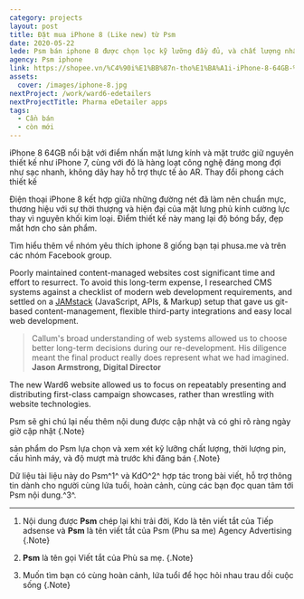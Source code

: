 ```yaml
---
category: projects
layout: post
title: Đặt mua iPhone 8 (Like new) từ Psm
date: 2020-05-22
lede: Psm bán iphone 8 được chọn lọc kỹ lưỡng đầy đủ, và chất lượng nhất tới tay khách hàng.
agency: Psm iphone
link: https://shopee.vn/%C4%90i%E1%BB%87n-tho%E1%BA%A1i-iPhone-8-64GB-%C4%91%E1%BB%A7-m%C3%A0u-l%E1%BB%B1a-ch%E1%BB%8Dn-i.259737548.5434812260
assets:
  cover: /images/iphone-8.jpg
nextProject: /work/ward6-edetailers
nextProjectTitle: Pharma eDetailer apps
tags:
  - Cần bán
  - còn mới
---
```


iPhone 8 64GB nổi bật với điểm nhấn mặt lưng kính và mặt trước giữ nguyên thiết kế như iPhone 7, cùng với đó là hàng loạt công nghệ đáng mong đợi như sạc nhanh, không dây hay hỗ trợ thực tế ảo AR.
Thay đổi phong cách thiết kế

Điện thoại iPhone 8 kết hợp giữa những đường nét đã làm nên chuẩn mực, thương hiệu với sự thời thượng và hiện đại của mặt lưng phủ kính cường lực thay vì nguyên khối kim loại. Điểm thiết kế này mang lại độ bóng bẩy, đẹp mắt hơn cho sản phẩm.

Tìm hiểu thêm về nhóm yêu thích iphone 8 giống bạn tại phusa.me và trên các nhóm Facebook group.

<MediaVideo src="286993397" ratio="540/768" frame />

Poorly maintained content-managed websites cost significant time and effort to resurrect. To avoid this long-term expense, I researched CMS systems against a checklist of modern web development requirements, and settled on a [JAMstack](https://www.siteleaf.com/blog/jamstack-ecommerce/) (JavaScript, APIs, & Markup) setup that gave us git-based content-management, flexible third-party integrations and easy local web development.

> Callum's broad understanding of web systems allowed us to choose better long-term decisions during our re-development. His diligence meant the final product really does represent what we had imagined. **Jason Armstrong, Digital Director**

<Media ratio="1994/2880" image="/images/ward6-hero.jpg" />

<Media ratio="1286/2880" image="/images/ward6-mobile-screens-dark.png" />

The new Ward6 website allowed us to focus on repeatably presenting and distributing first-class campaign showcases, rather than wrestling with website technologies.

Psm sẽ ghi chú lại nếu thêm nội dung được cập nhật và có ghi rõ ràng ngày giờ cập nhật {.Note}

sản phẩm do Psm lựa chọn và xem xét kỹ lưỡng chất lượng, thời lượng pin, cấu hình máy, và độ mượt mà trước khi đăng bán {.Note}

<PostButton link="https://shopee.vn/%C4%90i%E1%BB%87n-tho%E1%BA%A1i-iPhone-8-64GB-%C4%91%E1%BB%A7-m%C3%A0u-l%E1%BB%B1a-ch%E1%BB%8Dn-i.259737548.5434812260" label="Đặt mua iPhone 8 của Psm trên Shopee" />

Dữ liệu tài liệu này do Psm^1^ và KdO^2^ hợp tác trong bài viết, hỗ trợ thông tin dành cho người cùng lứa tuổi, hoàn cảnh, cùng các bạn đọc quan tâm tới Psm nội dung.^3^.

---

1. Nội dung được **Psm** chép lại khi trải đời, Kdo là tên viết tắt của Tiếp adsense và **Psm** là tên viết tắt của Psm (Phu sa me) Agency Advertising {.Note}

2. **Psm** là tên gọi Viết tắt của Phù sa mẹ. {.Note}

3. Muốn tìm bạn có cùng hoàn cảnh, lứa tuổi để học hỏi nhau trau dồi cuộc sống {.Note}

<script>
import Media from "../../src/components/Media";
import MediaVideo from "../../src/components/MediaVideo";
import PostButton from "../../src/components/PostButton";
export default {
  components: {
    Media,
    MediaVideo,
    PostButton,
  }
}
</script>
